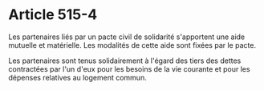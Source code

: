 # Article 515-4

Les partenaires liés par un pacte civil de solidarité s'apportent une aide mutuelle et matérielle. Les modalités de cette aide sont fixées par le pacte.

Les partenaires sont tenus solidairement à l'égard des tiers des dettes contractées par l'un d'eux pour les besoins de la vie courante et pour les dépenses relatives au logement commun.
